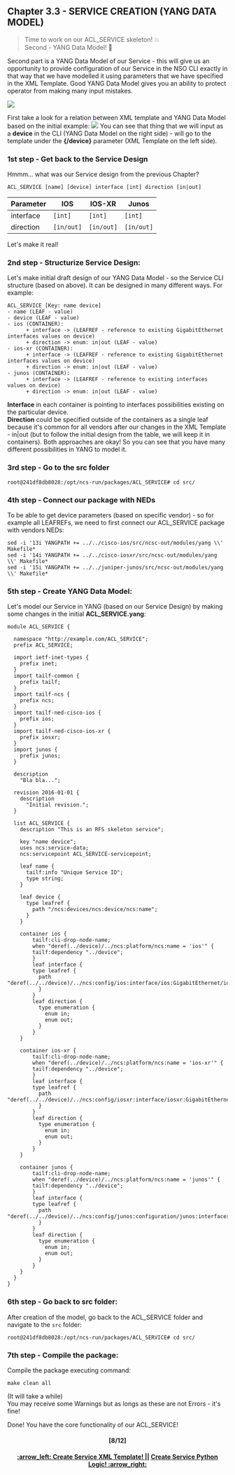 ## Chapter 3.3 - SERVICE CREATION (YANG DATA MODEL)
> Time to work on our ACL_SERVICE skeleton! 💥 <br>
> Second - YANG Data Model! 👷

Second part is a YANG Data Model of our Service - this will give us an opportunity to provide configuration of our Service in the NSO CLI exactly in that way that we have modelled it using parameters that we have specified in the XML Template. Good YANG Data Model gives you an ability to protect operator from making many input mistakes. 

<img src="/readme/yang.png"></img>

First take a look for a relation between XML template and YANG Data Model based on the initial example:
<img src="/readme/yangxml.png"></img>
You can see that thing that we will input as a **device** in the CLI (YANG Data Model on the right side) - will go to the template under the **{/device}** parameter (XML Template on the left side).

### 1st step - Get back to the Service Design
Hmmm... what was our Service design from the previous Chapter?
```
ACL_SERVICE [name] [device] interface [int] direction [in|out]
```

Parameter | IOS  | IOS-XR | Junos
------------ | ------------- | ------------- | -------------
interface | `[int]` | `[int]` | `[int]`
direction | `[in/out]` | `[in/out]` | `[in/out]` 

Let's make it real!

### 2nd step - Structurize Service Design:
Let's make initial draft design of our YANG Data Model - so the Service CLI structure (based on above). It can be designed in many different ways. For example:
```
ACL_SERVICE [Key: name device]
- name (LEAF - value)
- device (LEAF - value)
- ios (CONTAINER):
      + interface -> (LEAFREF - reference to existing GigabitEthernet interfaces values on device)
      + direction -> enum: in|out (LEAF - value)
- ios-xr (CONTAINER):
      + interface -> (LEAFREF - reference to existing GigabitEthernet interfaces values on device)
      + direction -> enum: in|out (LEAF - value)
- junos (CONTAINER):
      + interface -> (LEAFREF - reference to existing interfaces values on device)
      + direction -> enum: in|out (LEAF - value)
```
**Interface** in each container is pointing to interfaces possibilities existing on the particular device.  
**Direction** could be specified outside of the containers as a single leaf because it's common for all vendors after our changes in the XML Template - in|out (but to follow the initial design from the table, we will keep it in containers). Both approaches are okay! So you can see that you have many different possibilities in YANG to model it.

### 3rd step - Go to the src folder
```
root@241df8db8028:/opt/ncs-run/packages/ACL_SERVICE# cd src/
```

### 4th step - Connect our package with NEDs
To be able to get device parameters (based on specific vendor) - so for example all LEAFREFs, we need to first connect our ACL_SERVICE package with vendors NEDs:
```
sed -i '13i YANGPATH += ../../cisco-ios/src/ncsc-out/modules/yang \\' Makefile*
sed -i '14i YANGPATH += ../../cisco-iosxr/src/ncsc-out/modules/yang \\' Makefile*
sed -i '15i YANGPATH += ../../juniper-junos/src/ncsc-out/modules/yang \\' Makefile*
```

### 5th step - Create YANG Data Model:
Let's model our Service in YANG (based on our Service Design) by making some changes in the initial **ACL_SERVICE.yang**:
```
module ACL_SERVICE {

  namespace "http://example.com/ACL_SERVICE";
  prefix ACL_SERVICE;

  import ietf-inet-types {
    prefix inet;
  }
  import tailf-common {
    prefix tailf;
  }
  import tailf-ncs {
    prefix ncs;
  }
  import tailf-ned-cisco-ios {
    prefix ios;
  }
  import tailf-ned-cisco-ios-xr {
    prefix iosxr;
  }
  import junos {
    prefix junos;
  }

  description
    "Bla bla...";

  revision 2016-01-01 {
    description
      "Initial revision.";
  }

  list ACL_SERVICE {
    description "This is an RFS skeleton service";

    key "name device";
    uses ncs:service-data;
    ncs:servicepoint ACL_SERVICE-servicepoint;

    leaf name {
      tailf:info "Unique Service ID";
      type string;
    }

    leaf device {
      type leafref {
        path "/ncs:devices/ncs:device/ncs:name";
      }
    }

    container ios {
        tailf:cli-drop-node-name;
        when "deref(../device)/../ncs:platform/ncs:name = 'ios'" {
        tailf:dependency "../device";
        }
        leaf interface {
        type leafref {
          path "deref(../../device)/../ncs:config/ios:interface/ios:GigabitEthernet/ios:name";
          }
        }
        leaf direction {
          type enumeration { 
            enum in; 
            enum out; 
          }
        }
    }

    container ios-xr {
        tailf:cli-drop-node-name;
        when "deref(../device)/../ncs:platform/ncs:name = 'ios-xr'" {
        tailf:dependency "../device";
        }
        leaf interface {
        type leafref {
          path "deref(../../device)/../ncs:config/iosxr:interface/iosxr:GigabitEthernet/iosxr:id";
          }
        }
        leaf direction {
          type enumeration { 
            enum in; 
            enum out; 
          }
        }
    }

    container junos {
        tailf:cli-drop-node-name;
        when "deref(../device)/../ncs:platform/ncs:name = 'junos'" {
        tailf:dependency "../device";
        }
        leaf interface {
        type leafref {
          path "deref(../../device)/../ncs:config/junos:configuration/junos:interfaces/junos:interface/junos:name";
          }
        }
        leaf direction {
          type enumeration { 
            enum in; 
            enum out; 
          }
        }
    }
  }
}
```

### 6th step - Go back to src folder:
After creation of the model, go back to the ACL_SERVICE folder and navigate to the `src` folder: 
```
root@241df8db8028:/opt/ncs-run/packages/ACL_SERVICE# cd src/
```

### 7th step - Compile the package:
Compile the package executing command:
```
make clean all
```
(It will take a while)  
You may receive some Warnings but as longs as these are not Errors - it's fine!  

Done! You have the core functionality of our ACL_SERVICE!

<h4 align="center">[8/12]</h4>
<h4 align="center"> <a href="/readme/5a.md"> :arrow_left: Create Service XML Template! </a> || <a href="/readme/5c.md"> Create Service Python Logic! :arrow_right: </a> </h4>
